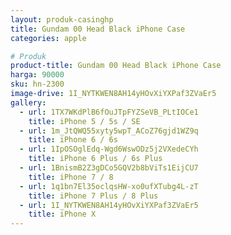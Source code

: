 ```yaml
---
layout: produk-casinghp
title: Gundam 00 Head Black iPhone Case
categories: apple

# Produk
product-title: Gundam 00 Head Black iPhone Case
harga: 90000
sku: hn-2300
image-drive: 1I_NYTKWEN8AH14yHOvXiYXPaf3ZVaEr5
gallery:
  - url: 1TX7WKdPlB6fOuJTpFYZSeVB_PLtIOCe1
    title: iPhone 5 / 5s / SE
  - url: 1m_JtQWQ55xyty5wpT_ACoZ76gjd1WZ9q
    title: iPhone 6 / 6s
  - url: 1IpOSOglEdq-Wgd6WswODz5j2VXedeCYh
    title: iPhone 6 Plus / 6s Plus
  - url: 1BnismB2Z3gDCo5GQV2b8bViTs1EijCU7
    title: iPhone 7 / 8
  - url: 1q1bn7El35oclqsHW-xo0ufXTubg4L-zT
    title: iPhone 7 Plus / 8 Plus
  - url: 1I_NYTKWEN8AH14yHOvXiYXPaf3ZVaEr5
    title: iPhone X
---
```

